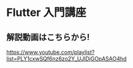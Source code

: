 # Flutter 入門講座

## 解説動画はこちらから!

https://www.youtube.com/playlist?list=PLY1cxwSQf6nz6zo2Y_UJlDjGOpASAO4hd
